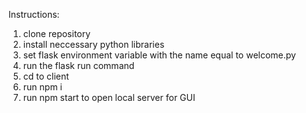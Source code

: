 Instructions:

1. clone repository
2. install neccessary python libraries
3. set flask environment variable with the name equal to welcome.py
4. run the flask run command
5. cd to client
6. run npm i
7. run npm start to open local server for GUI
